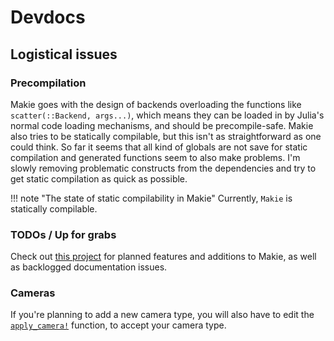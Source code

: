 # Devdocs


## Logistical issues


### Precompilation

Makie goes with the design of backends overloading the functions like `scatter(::Backend, args...)`,
which means they can be loaded in by Julia's normal code loading mechanisms, and should be precompile-safe.
Makie also tries to be statically compilable, but this isn't as straightforward as one could think.
So far it seems that all kind of globals are not save for static compilation and generated functions seem to also make problems.
I'm slowly removing problematic constructs from the dependencies and try to get static compilation as quick as possible.

!!! note "The state of static compilability in Makie"
    Currently, `Makie` is statically compilable.

### TODOs / Up for grabs

Check out [this project](https://github.com/orgs/JuliaPlots/projects/1) for planned features and additions to Makie, as well as backlogged documentation issues.

### Cameras

If you're planning to add a new camera type, you will also have to edit the [`apply_camera!`](@ref) function, to accept your camera type.
